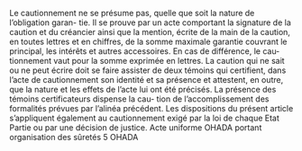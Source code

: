 Le cautionnement ne se présume pas, quelle que soit la nature de l’obligation garan-
tie. Il se prouve par un acte comportant la signature de la caution et du créancier ainsi que la
mention, écrite de la main de la caution, en toutes lettres et en chiffres, de la somme maximale
garantie couvrant le principal, les intérêts et autres accessoires. En cas de différence, le cau-
tionnement vaut pour la somme exprimée en lettres.
La caution qui ne sait ou ne peut écrire doit se faire assister de deux témoins
qui certifient, dans l’acte de cautionnement son identité et sa présence et
attestent, en outre, que la nature et les effets de l’acte lui ont été précisés.
La présence des témoins certificateurs dispense la cau- tion de
l’accomplissement des formalités prévues par l’alinéa précédent.
Les dispositions du présent article s’appliquent également au cautionnement
exigé par la loi de chaque Etat Partie ou par une décision de justice.
Acte uniforme OHADA portant organisation des sûretés
5
OHADA